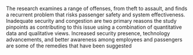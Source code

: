 The research examines a range of offenses, from theft to assault, and finds a recurrent problem that risks passenger safety and system effectiveness.
Inadequate security and congestion are two primary reasons the study pinpoints as contributing to this issue using a combination of quantitative data and qualitative views.
Increased security presence, technology advancements, and better awareness among employees and passengers are some of the remedies that have been suggested
